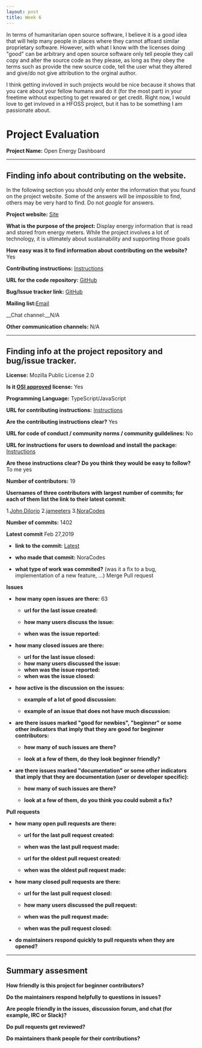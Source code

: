 ```yaml
---
layout: post
title: Week 6
---
```


In terms of humanitarian open source software, I believe it is a good idea that will help many people in places where they cannot affoard similar proprietary software. However, with what I know with the licenses doing "good" can be arbitrary and open source software only tell people they call copy and alter the source code as they please, as long as they obey the terms such as provide the new source code, tell the user what they altered and give/do not give attribution to the orginal author.  

I think getting invloved in such projects would be nice because it shows that you care about your fellow humans and do it (for the most part) in your freetime without expecting to get rewared or get credit. Right now, I would love to get invloved in a HFOSS project, but it has to be something I am passionate about.

# Project Evaluation 



__Project Name:__  Open Energy Dashboard


---

## Finding info about contributing on the website.

In the following section you should only enter the information that you
found on the project website. Some of the answers will be impossible to find, others
may be very hard to find. Do not _google_ for answers.

__Project website:__ [Site](https://openenergydashboard.github.io/index.html)


__What is the purpose of the project:__ Display energy information that is read and stored from energy meters. While the project involves a lot of technology, it is ultimately about sustainability and supporting those goals


__How easy was it to find information about contributing on the website?__ Yes


__Contributing instructions:__ [Instructions](https://openenergydashboard.github.io/involved.html)

__URL for the code repository:__ [GitHub](https://github.com/OpenEnergyDashboard/OED)

__Bug/Issue tracker link:__ [GitHub](https://github.com/OpenEnergyDashboard/OED/issues)

__Mailing list:__[Email](oed@beloit.edu)

__Chat channel:__N/A

__Other communication channels:__ N/A


---

## Finding info at the project repository and bug/issue tracker.

__License:__ Mozilla Public License 2.0

__Is it [OSI approved](https://opensource.org/licenses/alphabetical) license:__ Yes

__Programming Language:__ TypeScript/JavaScript

__URL for contributing instructions:__ [Instructions](https://docs.google.com/forms/d/e/1FAIpQLSfdHQ5OjSyncmRyOxjJoivmjO9dN60AAbxC-1G6EFuo4g-mTA/viewform?c=0&w=1)

__Are the contributing instructions clear?__ Yes


__URL for code of conduct / community norms / community guildelines:__ No

__URL for instructions for users to download and install the package:__ [Instructions](https://github.com/OpenEnergyDashboard/OED/blob/development/CONTRIBUTING.md)


__Are these instructions clear? Do you think they would be easy to follow?__ To me yes

__Number of contributors:__ 19


__Usernames of three contributors with largest number of commits; for
each of them list the link to their latest commit__:

1.[John DiIorio](https://github.com/OpenEnergyDashboard/OED/commit/29e240a1045e81f94eb740cd96bb037cea77713d)
2.[jameeters](https://github.com/OpenEnergyDashboard/OED/commit/47cb2dca419df364e03fb3af2c738cc561b31c85)
3.[NoraCodes](https://github.com/OpenEnergyDashboard/OED/commit/1e44b4b10184820a4abaad6f8d97eef4626c2b01)


__Number of commits:__ 1402

__Latest commit__ Feb 27,2019

- __link to the commit:__ [Latest](https://github.com/OpenEnergyDashboard/OED/commit/1e44b4b10184820a4abaad6f8d97eef4626c2b01)

- __who made that commit:__ NoraCodes

- __what type of work was commited?__ (was it a fix to a bug, implementation of a new feature, ...) Merge Pull request


__Issues__

- __how many open issues are there:__ 63

    - __url for the last issue created:__

    - __how many users discuss the issue:__
    
    - __when was the issue reported:__
    

- __how many closed issues are there:__
    - __url for the last issue closed:__
    - __how many users discussed the issue:__
    - __when was the issue reported:__
    - __when was the issue closed:__

- __how active is the discussion on the issues:__ 

    - __example of a lot of good discussion:__ 
    
    - __example of an issue that does not have much discussion:__



- __are there issues marked "good for newbies", "beginner" or some other indicators that imply that they are good for beginner contributors:__

    - __how many of such issues are there?__
    
    - __look at a few of them, do they look beginner friendly?__ 



- __are there issues marked "documentation" or some other indicators that imply that they are documentation (user or developer specific):__

    - __how many of such issues are there?__
    
    - __look at a few of them, do you think you could submit a fix?__ 



__Pull requests__

- __how many open pull requests are there:__

    - __url for the last pull request created:__
    
    - __when was the last pull request made:__

    - __url for the oldest pull request created:__
    
    - __when was the oldest pull request made:__

- __how many closed pull requests are there:__

    - __url for the last pull request closed:__
    
    - __how many users discussed the pull request:__
    
    - __when was the pull request made:__
    
    - __when was the pull request closed:__
    

- __do maintainers respond quickly to pull requests when they are opened?__ 





---


## Summary assesment
__How friendly is this project for beginner contributors?__


__Do the maintainers respond helpfully to questions in issues?__


__Are people friendly in the issues, discussion forum, and chat (for example, IRC or Slack)?__



__Do pull requests get reviewed?__



__Do maintainers thank people for their contributions?__
